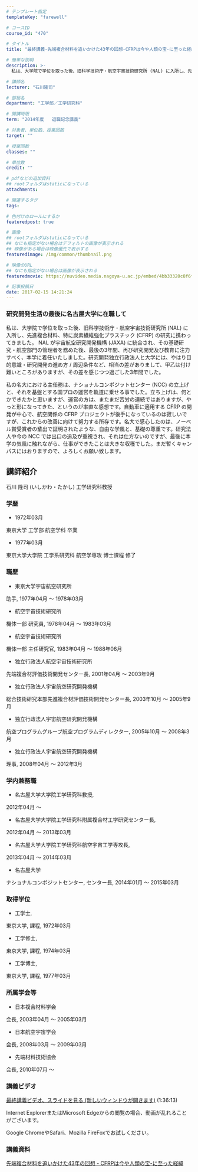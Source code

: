 ```yaml
---
# テンプレート指定
templateKey: "farewell"

# コースID
course_id: "470"

# タイトル
title: "最終講義-先端複合材料を追いかけた43年の回想-CFRPは今や人類の宝-に至った経緯"

# 簡単な説明
description: >-
  私は、大学院で学位を取った後、旧科学技術庁・航空宇宙技術研究所 (NAL) に入所し、先進複合材料、特に炭素繊維強化プラスチック (CFRP) の研究に携わってきました。 NAL が宇宙航空研究開...

# 講師名
lecturer: "石川隆司"

# 部局名
department: "工学部／工学研究科"

# 開講時限
term: "2014年度	退職記念講義"

# 対象者、単位数、授業回数
target: ""

# 授業回数
classes: ""

# 単位数
credit: ""

# pdfなどの追加資料
## rootフォルダはstaticになっている
attachments: 

# 関連するタグ
tags:

# 色付けのロールにするか
featuredpost: true

# 画像
## rootフォルダはstaticになっている
## なにも指定がない場合はデフォルトの画像が表示される
## 映像がある場合は映像優先で表示する
featuredimage: /img/common/thumbnail.png

# 映像のURL
## なにも指定がない場合は画像が表示される
featuredmovie: https://nuvideo.media.nagoya-u.ac.jp/embed/4bb33320c8f6f714610e9a6fb055519a87ebd238

# 記事投稿日
date: 2017-02-15 14:21:24
---
```


### 研究開発生活の最後に名古屋大学に在職して

私は、大学院で学位を取った後、旧科学技術庁・航空宇宙技術研究所 (NAL) に入所し、先進複合材料、特に炭素繊維強化プラスチック (CFRP) の研究に携わってきました。 NAL が宇宙航空研究開発機構 (JAXA) に統合され、その基礎研究・航空部門の管理者を務めた後、最後の3年間、再び研究開発及び教育に注力すべく、本学に着任いたしました。研究開発独立行政法人と大学には、やはり目的意識・研究開発の進め方 / 周辺条件など、相当の差がありまして、甲乙は付け難いところがありますが、その差を感じつつ過ごした3年間でした。

私の名大における主任務は、ナショナルコンポジットセンター (NCC) の立上げと、それを基盤とする国プロの運営を軌道に乗せる事でした。立ち上げは、何とかできたかと思いますが、運営の方は、またまだ苦労の連続ではありますが、やっと形になってきた、というのが率直な感想です。自動車に適用する CFRP の開発が中心で、航空関係の CFRP プロジェクトが後手になっているのは寂しいですが、これからの改善に向けて努力する所存です。名大で感心したのは、ノーベル賞受賞者の輩出で証明されたような、自由な学風と、基礎の尊重です。研究法人や今の NCC では出口の追及が重視され、それは仕方ないのですが、最後に本学の気風に触れながら、仕事ができたことは大きな収穫でした。まだ暫くキャンパスにはおりますので、よろしくお願い致します。

## 講師紹介

石川 隆司 (いしかわ・たかし) 工学研究科教授

### 学歴

* 1972年03月

東京大学 工学部 航空学科 卒業

* 1977年03月

東京大学大学院 工学系研究科 航空学専攻 博士課程 修了

### 職歴

* 東京大学宇宙航空研究所

助手, 1977年04月 ～ 1978年03月

* 航空宇宙技術研究所

機体一部 研究員, 1978年04月 ～ 1983年03月

* 航空宇宙技術研究所

機体一部 主任研究官, 1983年04月 ～ 1988年06月

* 独立行政法人航空宇宙技術研究所

先端複合材評価技術開発センター長, 2001年04月 〜 2003年9月

* 独立行政法人宇宙航空研究開発機構

総合技術研究本部先進複合材評価技術開発センター長, 2003年10月 〜 2005年9月

* 独立行政法人宇宙航空研究開発機構

航空プログラムグループ航空プログラムディレクター, 2005年10月 〜 2008年3月

* 独立行政法人宇宙航空研究開発機構

理事, 2008年04月 〜 2012年3月

### 学内兼務職

* 名古屋大学大学院工学研究科教授,

2012年04月 〜

* 名古屋大学大学院工学研究科附属複合材工学研究センター長,

2012年04月 〜 2013年03月

* 名古屋大学大学院工学研究科航空宇宙工学専攻長,

2013年04月 〜 2014年03月

* 名古屋大学

ナショナルコンポジットセンター, センター長, 2014年01月 〜 2015年03月

### 取得学位

* 工学士,

東京大学, 課程, 1972年03月

* 工学修士,

東京大学, 課程, 1974年03月

* 工学博士,

東京大学, 課程, 1977年03月

### 所属学会等

* 日本複合材料学会

会長, 2003年04月 ～ 2005年03月

* 日本航空宇宙学会

会長, 2008年03月 ～ 2009年03月

* 先端材料技術協会

会長, 2010年07月 ～

### 講義ビデオ

[最終講義ビデオ、スライドを見る (新しいウィンドウが開きます)][1] (1:36:13)

Internet ExplorerまたはMicrosoft Edgeからの閲覧の場合、動画が乱れることがございます。

Google ChromeやSafari、Mozilla FireFoxでお試しください。

[1]: https://nuvideo.media.nagoya-u.ac.jp/embed/e070611411e48d4404faf7fda85dd7f482a756d2

### 講義資料

[先端複合材料を追いかけた43年の回想 - CFRPは今や人類の宝-に至った経緯](/files/470/Ishikawa_lecture_materials) 

